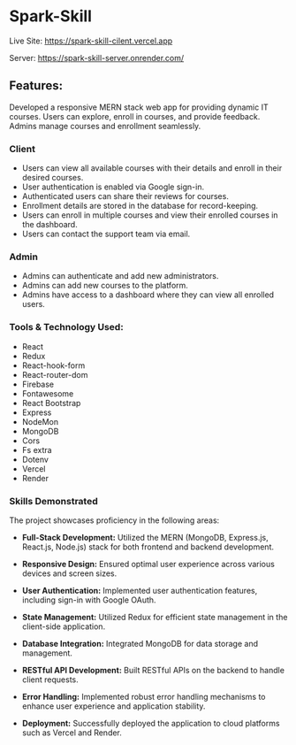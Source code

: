 # Spark-Skill

Live Site: https://spark-skill-cilent.vercel.app

Server: https://spark-skill-server.onrender.com/

## Features:
Developed a responsive MERN stack web app for providing dynamic IT courses. Users can explore, enroll in courses, and provide feedback. Admins manage courses and enrollment seamlessly.

### Client
- Users can view all available courses with their details and enroll in their desired courses.
- User authentication is enabled via Google sign-in.
- Authenticated users can share their reviews for courses.
- Enrollment details are stored in the database for record-keeping.
- Users can enroll in multiple courses and view their enrolled courses in the dashboard.
- Users can contact the support team via email.

### Admin

- Admins can authenticate and add new administrators.
- Admins can add new courses to the platform.
- Admins have access to a dashboard where they can view all enrolled users.

### Tools & Technology Used:

- React
- Redux
- React-hook-form
- React-router-dom
- Firebase
- Fontawesome
- React Bootstrap
- Express
- NodeMon
- MongoDB
- Cors
- Fs extra
- Dotenv
- Vercel
- Render

### Skills Demonstrated

The project showcases proficiency in the following areas:

- **Full-Stack Development:** Utilized the MERN (MongoDB, Express.js, React.js, Node.js) stack for both frontend and backend development.

- **Responsive Design:** Ensured optimal user experience across various devices and screen sizes.

- **User Authentication:** Implemented user authentication features, including sign-in with Google OAuth.

- **State Management:** Utilized Redux for efficient state management in the client-side application.

- **Database Integration:** Integrated MongoDB for data storage and management.

- **RESTful API Development:** Built RESTful APIs on the backend to handle client requests.

- **Error Handling:** Implemented robust error handling mechanisms to enhance user experience and application stability.

- **Deployment:** Successfully deployed the application to cloud platforms such as Vercel and Render.

